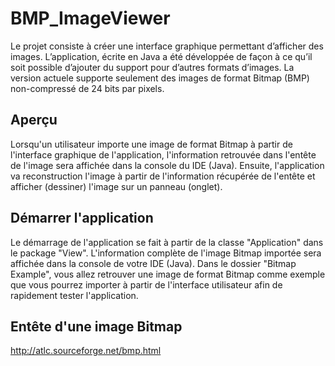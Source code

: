 # BMP_ImageViewer

Le projet consiste à créer une interface graphique permettant d’afficher des images. L’application, écrite en Java a été développée de façon à ce qu’il soit possible d’ajouter du support pour d’autres formats d’images. La version actuele supporte seulement des images de format Bitmap (BMP) non-compressé de 24 bits par pixels. 

## Aperçu

Lorsqu'un utilisateur importe une image de format Bitmap à partir de l'interface graphique de l'application, l'information retrouvée dans l'entête de l'image sera affichée dans la console du IDE (Java). Ensuite, l'application va reconstruction l'image à partir de l'information récupérée de l'entête et afficher (dessiner) l'image sur un panneau (onglet).

## Démarrer l'application

Le démarrage de l'application se fait à partir de la classe "Application" dans le package "View". L'information complète de l'image Bitmap importée sera affichée dans la console de votre IDE (Java). Dans le dossier "Bitmap Example", vous allez retrouver une image de format Bitmap comme exemple que vous pourrez importer à partir de l'interface utilisateur afin de rapidement tester l'application.

## Entête d'une image Bitmap

http://atlc.sourceforge.net/bmp.html